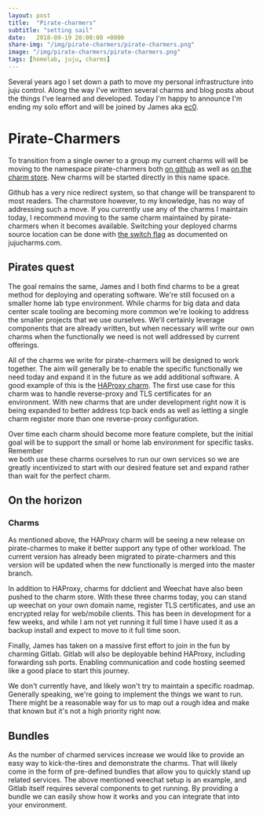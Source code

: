 ```yaml
---
layout: post
title:  "Pirate-charmers"
subtitle: "setting sail"
date:   2018-09-19 20:00:00 +0000
share-img: "/img/pirate-charmers/pirate-charmers.png"
image: "/img/pirate-charmers/pirate-charmers.png"
tags: [homelab, juju, charms]
---
```


Several years ago I set down a path to move my personal infrastructure into juju
control. Along the way I've written several charms and blog posts about the
things I've learned and developed. Today I'm happy to announce I'm
ending my solo effort and will be joined by James aka [ec0][ec0-blog].

# Pirate-Charmers
To transition from a single owner to a group my current charms will will be moving to the 
namespace pirate-charmers both [on github][pirate-charmers-github] as well as 
[on the charm store][pirate-charmers-charmstore]. New charms will be started
directly in this name space.

Github has a very nice redirect system, so that change will be 
transparent to  most readers. The charmstore however, to my knowledge, has no way of addressing
such a move. If you currently use any of the charms I maintain today, I
recommend moving to the same charm maintained by pirate-charmers when it becomes
available. Switching your deployed charms source location can be done with 
[the switch flag][jujucharms-switch] as documented on jujucharms.com.

## Pirates quest
The goal remains the same, James and I both find charms to be a great method
for deploying and operating software. We're still focused on a smaller home lab type environment. 
While charms for big data and data center scale
tooling are becoming more common we're looking to address the smaller projects
that we use ourselves. We'll certainly leverage components that are already
written, but when necessary will write our own charms when the functionally we
need is not well addressed by current offerings.

All of the charms we write for pirate-charmers will be designed to work
together. The aim will generally be to enable the specific functionally
we need today and expand it in the future as we add additional software. A good example 
of this is the [HAProxy charm][haproxy-charm]. The first use case for this charm
was to handle reverse-proxy and TLS certificates for an environment. With new
charms that are under development right now it is being expanded to better
address tcp back ends as well as letting a single charm register more than one
reverse-proxy configuration.

Over time each charm should become more feature complete, but the initial goal
will be to support the small or home lab environment for specific tasks. Remember  
we both use these charms ourselves to run our own services so we are greatly
incentivized to start with our desired feature set and expand rather than wait
for the perfect charm.

## On the horizon
### Charms
As mentioned above, the HAProxy charm will be seeing a new release on
pirate-charmes to make it better support any type of other workload. The current
version has already been migrated to pirate-charmers and this version will be
updated when the new functionally is merged into the master branch.

In addition to HAProxy, charms for ddclient and Weechat have also been pushed to the
charm store. With these three charms today, you can stand up weechat on your own
domain name, register TLS certificates, and use an encrypted relay for
web/mobile clients. This has been in development for a few weeks, and while I am
not yet running it full time I have used it as a backup install and expect to
move to it full time soon.

Finally, James has taken on a massive first effort to join in the fun by
charming Gitlab. Gitlab will also be deployable behind HAProxy, including
forwarding ssh ports. Enabling communication and code hosting seemed like a good
place to start this journey.

We don't currently have, and likely won't try to maintain a specific roadmap.
Generally speaking, we're going to implement the things we want to run. There
might be a reasonable way for us to map out a rough idea and make that known but
it's not a high priority right now.

## Bundles
As the number of charmed services increase we would like to provide an easy way
to kick-the-tires and demonstrate the charms. That will likely come in the form
of pre-defined bundles that allow you to quickly stand up related services. The
above mentioned weechat setup is an example, and Gitlab itself requires several
components to get running. By providing a bundle we can easily show how it works
and you can integrate that into your environment.



[ec0-blog]: ec0.io
[pirate-charmers-github]: https://github.com/pirate-charmers
[pirate-charmers-charmstore]: https://jujucharms.com/u/pirate-charmers/
[jujucharms-switch]: https://docs.jujucharms.com/2.4/en/developer-upgrade-charm
[haproxy-charm]: https://jujucharms.com/u/pirate-charmers/haproxy
